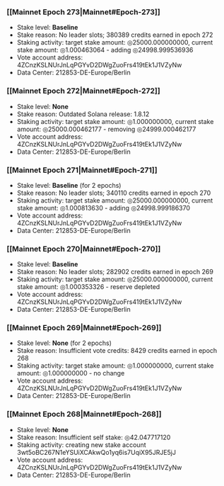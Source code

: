### [[Mainnet Epoch 273|Mainnet#Epoch-273]]
* Stake level: **Baseline**
* Stake reason: No leader slots; 380389 credits earned in epoch 272
* Staking activity: target stake amount: ◎25000.000000000, current stake amount: ◎1.000463064 - adding ◎24998.999536936
* Vote account address: 4ZCnzKSLNUrJnLqPGYvD2DWgZuoFrs419tEk1J1VZyNw
* Data Center: 212853-DE-Europe/Berlin
### [[Mainnet Epoch 272|Mainnet#Epoch-272]]
* Stake level: **None**
* Stake reason: Outdated Solana release: 1.8.12
* Staking activity: target stake amount: ◎1.000000000, current stake amount: ◎25000.000462177 - removing ◎24999.000462177
* Vote account address: 4ZCnzKSLNUrJnLqPGYvD2DWgZuoFrs419tEk1J1VZyNw
* Data Center: 212853-DE-Europe/Berlin
### [[Mainnet Epoch 271|Mainnet#Epoch-271]]
* Stake level: **Baseline** (for 2 epochs)
* Stake reason: No leader slots; 340110 credits earned in epoch 270
* Staking activity: target stake amount: ◎25000.000000000, current stake amount: ◎1.000813630 - adding ◎24998.999186370
* Vote account address: 4ZCnzKSLNUrJnLqPGYvD2DWgZuoFrs419tEk1J1VZyNw
* Data Center: 212853-DE-Europe/Berlin
### [[Mainnet Epoch 270|Mainnet#Epoch-270]]
* Stake level: **Baseline**
* Stake reason: No leader slots; 282902 credits earned in epoch 269
* Staking activity: target stake amount: ◎25000.000000000, current stake amount: ◎1.000353326 - reserve depleted
* Vote account address: 4ZCnzKSLNUrJnLqPGYvD2DWgZuoFrs419tEk1J1VZyNw
* Data Center: 212853-DE-Europe/Berlin
### [[Mainnet Epoch 269|Mainnet#Epoch-269]]
* Stake level: **None** (for 2 epochs)
* Stake reason: Insufficient vote credits: 8429 credits earned in epoch 268
* Staking activity: target stake amount: ◎1.000000000, current stake amount: ◎1.000000000 - no change
* Vote account address: 4ZCnzKSLNUrJnLqPGYvD2DWgZuoFrs419tEk1J1VZyNw
* Data Center: 212853-DE-Europe/Berlin
### [[Mainnet Epoch 268|Mainnet#Epoch-268]]
* Stake level: **None**
* Stake reason: Insufficient self stake: ◎42.047717120
* Staking activity: creating new stake account 3wt5oBC267N1eYSUiXCAkwQo1yq6is7UqiX95JRJE5jJ
* Vote account address: 4ZCnzKSLNUrJnLqPGYvD2DWgZuoFrs419tEk1J1VZyNw
* Data Center: 212853-DE-Europe/Berlin